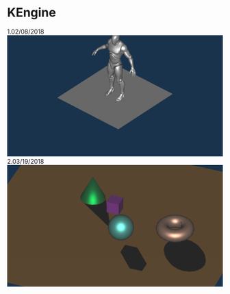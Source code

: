 # KEngine
1.02/08/2018
![image](https://github.com/kkh30/KEngine/blob/master/image/0208.png)
2.03/19/2018
![image](https://github.com/kkh30/KEngine/blob/master/image/3-19.png)

